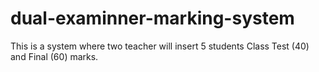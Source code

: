 # dual-examinner-marking-system
This is a system where two teacher will insert 5 students Class Test (40) and Final (60) marks. 
